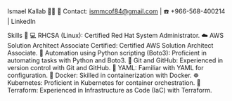 Ismael Kallab 👨‍💻
📧 Contact: ismmcof84@gmail.com | ☎️ +966-568-400214 | LinkedIn

Skills 🚀
💻 RHCSA (Linux): Certified Red Hat System Administrator.
☁️ AWS Solution Architect Associate Certified: Certified AWS Solution Architect Associate.
🐍 Automation using Python scripting (Boto3): Proficient in automating tasks with Python and Boto3.
📜 Git and GitHub: Experienced in version control with Git and GitHub.
📝 YAML: Familiar with YAML for configuration.
🐳 Docker: Skilled in containerization with Docker.
☸️ Kubernetes: Proficient in Kubernetes for container orchestration.
🚀 Terraform: Experienced in Infrastructure as Code (IaC) with Terraform.

<!---
IsmailKallab/IsmailKallab is a ✨ special ✨ repository because its `README.md` (this file) appears on your GitHub profile.
You can click the Preview link to take a look at your changes.
--->

